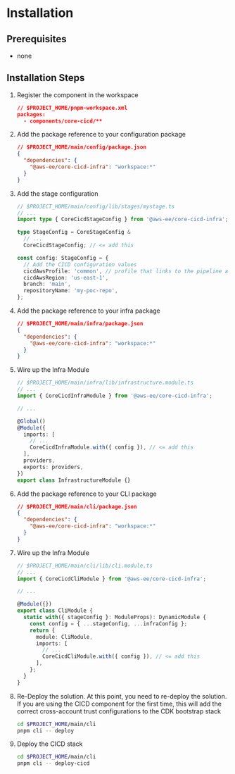 # Installation

## Prerequisites

- none

## Installation Steps

1. Register the component in the workspace

   ```json
   // $PROJECT_HOME/pnpm-workspace.xml
   packages:
     - components/core-cicd/**
   ```

2. Add the package reference to your configuration package

   ```json
   // $PROJECT_HOME/main/config/package.json
   {
     "dependencies": {
       "@aws-ee/core-cicd-infra": "workspace:*"
     }
   }
   ```

3. Add the stage configuration

   ```ts
   // $PROJECT_HOME/main/config/lib/stages/mystage.ts
   // ...
   import type { CoreCicdStageConfig } from '@aws-ee/core-cicd-infra';

   type StageConfig = CoreStageConfig &
     // ...
     CoreCicdStageConfig; // <= add this

   const config: StageConfig = {
     // Add the CICD configuration values
     cicdAwsProfile: 'common', // profile that links to the pipeline account (=EE common)
     cicdAwsRegion: 'us-east-1',
     branch: 'main',
     repositoryName: 'my-poc-repo',
   };
   ```

4. Add the package reference to your infra package

   ```json
   // $PROJECT_HOME/main/infra/package.json
   {
     "dependencies": {
       "@aws-ee/core-cicd-infra": "workspace:*"
     }
   }
   ```

5. Wire up the Infra Module

   ```ts
   // $PROJECT_HOME/main/infra/lib/infrastructure.module.ts
   // ...
   import { CoreCicdInfraModule } from '@aws-ee/core-cicd-infra';

   // ...

   @Global()
   @Module({
     imports: [
       // ...
       CoreCicdInfraModule.with({ config }), // <= add this
     ],
     providers,
     exports: providers,
   })
   export class InfrastructureModule {}
   ```

6. Add the package reference to your CLI package

   ```json
   // $PROJECT_HOME/main/cli/package.json
   {
     "dependencies": {
       "@aws-ee/core-cicd-infra": "workspace:*"
     }
   }
   ```

7. Wire up the Infra Module

   ```ts
   // $PROJECT_HOME/main/cli/lib/cli.module.ts
   // ...
   import { CoreCicdCliModule } from '@aws-ee/core-cicd-infra';

   // ...

   @Module({})
   export class CliModule {
     static with({ stageConfig }: ModuleProps): DynamicModule {
       const config = { ...stageConfig, ...infraConfig };
       return {
         module: CliModule,
         imports: [
           // ...
           CoreCicdCliModule.with({ config }), // <= add this
         ],
       };
     }
   }
   ```

8. Re-Deploy the solution.
   At this point, you need to re-deploy the solution. If you are using the CICD component
   for the first time, this will add the correct cross-account trust configurations to
   the CDK bootstrap stack
   ```bash
   cd $PROJECT_HOME/main/cli
   pnpm cli -- deploy
   ```

9. Deploy the CICD stack
   ```bash
   cd $PROJECT_HOME/main/cli
   pnpm cli -- deploy-cicd
   ```
